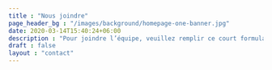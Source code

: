```yaml
---
title : "Nous joindre"
page_header_bg : "/images/background/homepage-one-banner.jpg"
date: 2020-03-14T15:40:24+06:00
description : "Pour joindre l’équipe, veuillez remplir ce court formulaire avec vos coordonnées pour le retour."
draft : false
layout : "contact"
---
```

